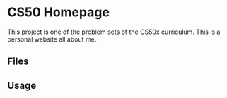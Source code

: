 # CS50 Homepage

This project is one of the problem sets of the CS50x curriculum.
This is a personal website all about me.

## Files

## Usage
